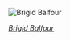 
![Brigid Balfour](https://upload.wikimedia.org/wikipedia/commons/thumb/3/36/Brigid_M._Balfour_%281914-1994%29_-_Restoration.jpg/450px-Brigid_M._Balfour_%281914-1994%29_-_Restoration.jpg)

*[Brigid Balfour](https://wikipedia.org/wiki/File:Brigid_M._Balfour_(1914-1994)_-_Restoration.jpg)*
